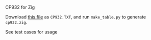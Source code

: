 CP932 for Zig

Download [this file](https://www.unicode.org/Public/MAPPINGS/VENDORS/MICSFT/WINDOWS/CP932.TXT) as `CP932.TXT`, and run `make_table.py` to generate `cp932.zig`.

See test cases for usage